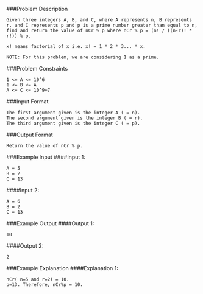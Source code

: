 ###Problem Description
```
Given three integers A, B, and C, where A represents n, B represents r, and C represents p and p is a prime number greater than equal to n, find and return the value of nCr % p where nCr % p = (n! / ((n-r)! * r!)) % p.

x! means factorial of x i.e. x! = 1 * 2 * 3... * x.

NOTE: For this problem, we are considering 1 as a prime.
```


###Problem Constraints
```
1 <= A <= 10^6
1 <= B <= A
A <= C <= 10^9+7
```

###Input Format
```
The first argument given is the integer A ( = n).
The second argument given is the integer B ( = r).
The third argument given is the integer C ( = p).
```


###Output Format
```
Return the value of nCr % p.
```


###Example Input
####Input 1:

```
A = 5
B = 2
C = 13
```
####Input 2:

```
A = 6
B = 2
C = 13
```

###Example Output
####Output 1:

```
10
```
####Output 2:

```
2
```


###Example Explanation
####Explanation 1:

```
nCr( n=5 and r=2) = 10.
p=13. Therefore, nCr%p = 10.
```